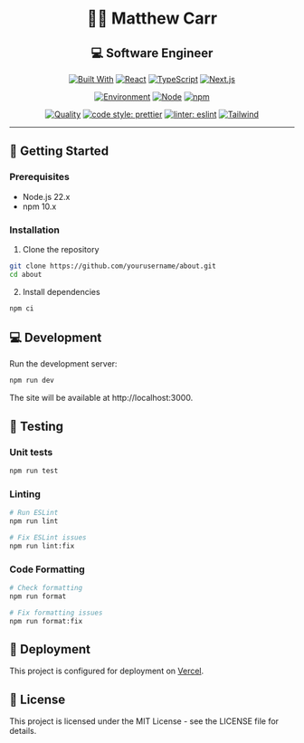 <div align="center">

# 🧑‍💻 Matthew Carr

## 💻 Software Engineer

[![Built With](https://img.shields.io/badge/Built%20With-→-gray.svg?style=flat-square)]()
[![React](https://img.shields.io/badge/React-19.0.0--rc-black?style=flat-square&logo=react)](https://reactjs.org)
[![TypeScript](https://img.shields.io/badge/TypeScript-5.x-blue?style=flat-square&logo=typescript)](https://www.typescriptlang.org)
[![Next.js](https://img.shields.io/badge/Next.js-15.0.3-white?style=flat-square&logo=next.js&logoColor=white)](https://nextjs.org)

[![Environment](https://img.shields.io/badge/Environment-→-gray.svg?style=flat-square)]()
[![Node](https://img.shields.io/badge/node-22.x-brightgreen?style=flat-square&logo=node.js)](https://nodejs.org)
[![npm](https://img.shields.io/badge/npm-10.x-red?style=flat-square&logo=npm)](https://www.npmjs.com)

[![Quality](https://img.shields.io/badge/Quality-→-gray.svg?style=flat-square)]()
[![code style: prettier](https://img.shields.io/badge/code_style-prettier-ff69b4.svg?style=flat-square&logo=prettier)](https://prettier.io)
[![linter: eslint](https://img.shields.io/badge/linter-eslint-4B32C3.svg?style=flat-square&logo=eslint)](https://eslint.org)
[![Tailwind](https://img.shields.io/badge/Tailwind-3.4.1-38B2AC?style=flat-square&logo=tailwindcss)](https://tailwindcss.com)

---

</div>

## 🚀 Getting Started

### Prerequisites

- Node.js 22.x
- npm 10.x

### Installation

1. Clone the repository

```bash
git clone https://github.com/yourusername/about.git
cd about
```

2. Install dependencies

```bash
npm ci
```

## 💻 Development

Run the development server:

```bash
npm run dev
```

The site will be available at http://localhost:3000.

## 🧪 Testing

### Unit tests

```bash
npm run test
```

### Linting

```bash
# Run ESLint
npm run lint

# Fix ESLint issues
npm run lint:fix
```

### Code Formatting

```bash
# Check formatting
npm run format

# Fix formatting issues
npm run format:fix
```

## 🚀 Deployment

This project is configured for deployment on [Vercel](https://vercel.com/).

## 📝 License

This project is licensed under the MIT License - see the LICENSE file for details.
